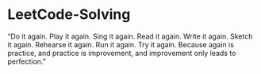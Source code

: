 # LeetCode-Solving

“Do it again.
Play it again. Sing it again. Read it again. Write it again. Sketch it again. Rehearse it again. Run it again. Try it again.
Because again is practice, and practice is improvement, and improvement only leads to perfection.”
